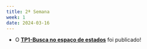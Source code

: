 ```yaml
---
title: 2ª Semana
week: 1
date: 2024-03-16
---
```


- O [**TP1-Busca no espaço de estados**](/assignments/tp1-busca) foi publicado!